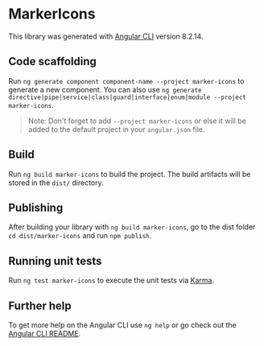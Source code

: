 # MarkerIcons

This library was generated with [Angular CLI](https://github.com/angular/angular-cli) version 8.2.14.

## Code scaffolding

Run `ng generate component component-name --project marker-icons` to generate a new component. You can also use `ng generate directive|pipe|service|class|guard|interface|enum|module --project marker-icons`.
> Note: Don't forget to add `--project marker-icons` or else it will be added to the default project in your `angular.json` file. 

## Build

Run `ng build marker-icons` to build the project. The build artifacts will be stored in the `dist/` directory.

## Publishing

After building your library with `ng build marker-icons`, go to the dist folder `cd dist/marker-icons` and run `npm publish`.

## Running unit tests

Run `ng test marker-icons` to execute the unit tests via [Karma](https://karma-runner.github.io).

## Further help

To get more help on the Angular CLI use `ng help` or go check out the [Angular CLI README](https://github.com/angular/angular-cli/blob/master/README.md).
